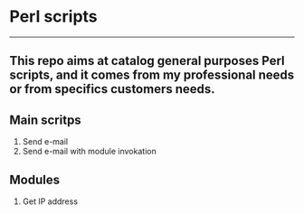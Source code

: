# Perl scripts
---
This repo aims at catalog general purposes Perl scripts, and it comes from my professional needs or from specifics customers needs.
---
## Main scritps
1. Send e-mail
2. Send e-mail with module invokation

## Modules
1. Get IP address
